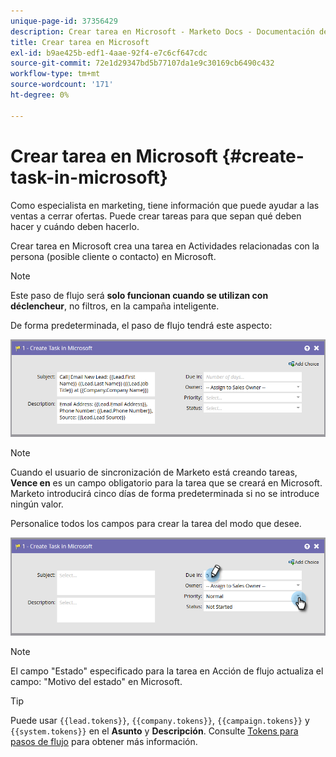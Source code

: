 ```yaml
---
unique-page-id: 37356429
description: Crear tarea en Microsoft - Marketo Docs - Documentación del producto
title: Crear tarea en Microsoft
exl-id: b9ae425b-edf1-4aae-92f4-e7c6cf647cdc
source-git-commit: 72e1d29347bd5b77107da1e9c30169cb6490c432
workflow-type: tm+mt
source-wordcount: '171'
ht-degree: 0%

---
```


# Crear tarea en Microsoft {#create-task-in-microsoft}

Como especialista en marketing, tiene información que puede ayudar a las ventas a cerrar ofertas. Puede crear tareas para que sepan qué deben hacer y cuándo deben hacerlo.

Crear tarea en Microsoft crea una tarea en Actividades relacionadas con la persona (posible cliente o contacto) en Microsoft.

>[!NOTE]
>
>Este paso de flujo será **solo funcionan cuando se utilizan con déclencheur**, no filtros, en la campaña inteligente.

De forma predeterminada, el paso de flujo tendrá este aspecto:

![](assets/msd1.png)

>[!NOTE]
>
>Cuando el usuario de sincronización de Marketo está creando tareas, **Vence en** es un campo obligatorio para la tarea que se creará en Microsoft. Marketo introducirá cinco días de forma predeterminada si no se introduce ningún valor.

Personalice todos los campos para crear la tarea del modo que desee.

![](assets/msd2.png)

>[!NOTE]
>
>El campo &quot;Estado&quot; especificado para la tarea en Acción de flujo actualiza el campo: &quot;Motivo del estado&quot; en Microsoft.

>[!TIP]
>
>Puede usar `{{lead.tokens}}`, `{{company.tokens}}`, `{{campaign.tokens}}` y `{{system.tokens}}` en el **Asunto** y **Descripción**. Consulte [Tokens para pasos de flujo](/help/marketo/product-docs/core-marketo-concepts/smart-campaigns/flow-actions/use-tokens-in-flow-steps.md) para obtener más información.
